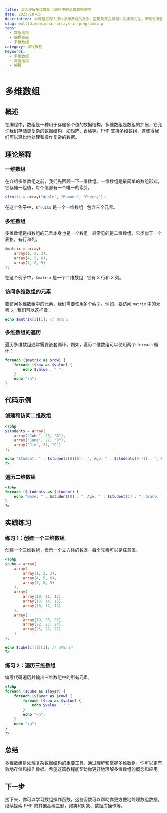 ```yaml
---
title: 深入理解多维数组：编程中的高级数据结构
date: 2023-10-05
description: 本课程将深入探讨多维数组的概念、应用及其在编程中的实现方法，帮助你掌握这一高级数据结构。
slug: multidimensional-arrays-in-programming
tags:
  - 数据结构
  - 编程基础
  - 多维数组
category: 编程教程
keywords:
  - 多维数组
  - 数据结构
  - 编程
---
```


# 多维数组

## 概述

在编程中，数组是一种用于存储多个值的数据结构。多维数组是数组的扩展，它允许我们存储更复杂的数据结构，如矩阵、表格等。PHP 支持多维数组，这使得我们可以轻松地处理和操作复杂的数据。

## 理论解释

### 一维数组

在介绍多维数组之前，我们先回顾一下一维数组。一维数组是最简单的数组形式，它存储一组值，每个值都有一个唯一的索引。

```php
$fruits = array("Apple", "Banana", "Cherry");
```

在这个例子中，`$fruits` 是一个一维数组，包含三个元素。

### 多维数组

多维数组是指数组的元素本身也是一个数组。最常见的是二维数组，它类似于一个表格，有行和列。

```php
$matrix = array(
    array(1, 2, 3),
    array(4, 5, 6),
    array(7, 8, 9)
);
```

在这个例子中，`$matrix` 是一个二维数组，它有 3 行和 3 列。

### 访问多维数组的元素

要访问多维数组中的元素，我们需要使用多个索引。例如，要访问 `matrix` 中的元素 `5`，我们可以这样做：

```php
echo $matrix[1][1]; // 输出 5
```

### 多维数组的遍历

遍历多维数组通常需要嵌套循环。例如，遍历二维数组可以使用两个 `foreach` 循环：

```php
foreach ($matrix as $row) {
    foreach ($row as $value) {
        echo $value . " ";
    }
    echo "\n";
}
```

## 代码示例

### 创建和访问二维数组

```php
<?php
$students = array(
    array("John", 20, "A"),
    array("Jane", 22, "B"),
    array("Jim", 21, "C")
);

echo "Student: " . $students[0][0] . ", Age: " . $students[0][1] . ", Grade: " . $students[0][2];
?>
```

### 遍历二维数组

```php
<?php
foreach ($students as $student) {
    echo "Name: " . $student[0] . ", Age: " . $student[1] . ", Grade: " . $student[2] . "\n";
}
?>
```

## 实践练习

### 练习 1：创建一个三维数组

创建一个三维数组，表示一个立方体的数据。每个元素可以是任意值。

```php
<?php
$cube = array(
    array(
        array(1, 2, 3),
        array(4, 5, 6),
        array(7, 8, 9)
    ),
    array(
        array(10, 11, 12),
        array(13, 14, 15),
        array(16, 17, 18)
    ),
    array(
        array(19, 20, 21),
        array(22, 23, 24),
        array(25, 26, 27)
    )
);

echo $cube[1][1][1]; // 输出 14
?>
```

### 练习 2：遍历三维数组

编写代码遍历并输出三维数组中的所有元素。

```php
<?php
foreach ($cube as $layer) {
    foreach ($layer as $row) {
        foreach ($row as $value) {
            echo $value . " ";
        }
        echo "\n";
    }
    echo "\n";
}
?>
```

## 总结

多维数组是处理复杂数据结构的重要工具。通过理解和掌握多维数组，你可以更有效地存储和操作数据。希望这篇教程能帮助你更好地理解多维数组的概念和应用。

## 下一步

接下来，你可以学习数组操作函数，这些函数可以帮助你更方便地处理数组数据。继续探索 PHP 的其他高级主题，如类和对象、数据库操作等。